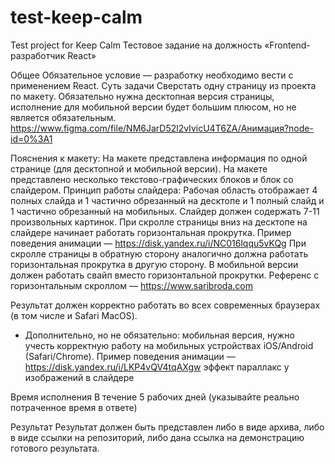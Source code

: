 # test-keep-calm
Test project for Keep Calm
Тестовое задание на должность «Frontend-разработчик React»

Общее
Обязательное условие — разработку необходимо вести с применением React.
Суть задачи
Сверстать одну страницу из проекта по макету. Обязательно нужна десктопная версия страницы, исполнение для мобильной версии будет большим плюсом, но не является обязательным. https://www.figma.com/file/NM6JarD52l2vIvicU4T6ZA/Анимация?node-id=0%3A1

Пояснения к макету:
На макете представлена информация по одной странице (для десктопной и мобильной версии).
На макете представлено несколько текстово-графических блоков и блок со слайдером.
Принцип работы слайдера:
Рабочая область отображает 4 полных слайда и 1 частично обрезанный на десктопе и 1 полный слайд и 1 частично обрезанный на мобильных.
Слайдер должен содержать 7-11 произвольных картинок.
При скролле страницы вниз на десктопе на слайдере начинает работать горизонтальная прокрутка. Пример поведения анимации — https://disk.yandex.ru/i/NC016lqqu5vKQg
При скролле страницы в обратную сторону аналогично должна работать горизонтальная прокрутка в другую сторону.
В мобильной версии должен работать свайп вместо горизонтальной прокрутки.
Референс с горизонтальным скроллом — https://www.saribroda.com

Результат должен корректно работать во всех современных браузерах (в том числе и Safari MacOS).

* Дополнительно, но не обязательно:
мобильная версия, нужно учесть корректную работу на мобильных устройствах iOS/Android (Safari/Chrome). Пример поведения анимации — https://disk.yandex.ru/i/LKP4vQV4tqAXgw
эффект параллакс у изображений в слайдере


Время исполнения
В течение 5 рабочих дней (указывайте реально потраченное время в ответе)

Результат
Результат должен быть представлен либо в виде архива, либо в виде ссылки на репозиторий, либо дана ссылка на демонстрацию готового результата.
